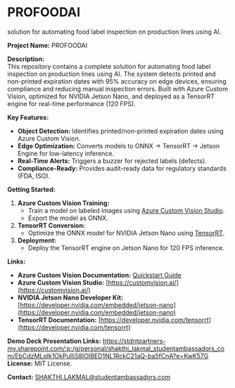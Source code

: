 # PROFOODAI
 solution for automating food label inspection on production lines using AI.
 
**Project Name:** PROFOODAI 

**Description:**  
This repository contains a complete solution for automating food label inspection on production lines using AI. The system detects printed and non-printed expiration dates with 95% accuracy on edge devices, ensuring compliance and reducing manual inspection errors. Built with Azure Custom Vision, optimized for NVIDIA Jetson Nano, and deployed as a TensorRT engine for real-time performance (120 FPS).  

**Key Features:**  
- **Object Detection:** Identifies printed/non-printed expiration dates using Azure Custom Vision.  
- **Edge Optimization:** Converts models to ONNX → TensorRT → Jetson Engine for low-latency inference.  
- **Real-Time Alerts:** Triggers a buzzer for rejected labels (defects).  
- **Compliance-Ready:** Provides audit-ready data for regulatory standards (FDA, ISO).  

**Getting Started:**  
1. **Azure Custom Vision Training:**  
   - Train a model on labeled images using [Azure Custom Vision Studio](https://customvision.ai/).  
   - Export the model as ONNX.  
2. **TensorRT Conversion:**  
   - Optimize the ONNX model for NVIDIA Jetson Nano using [TensorRT](https://developer.nvidia.com/tensorrt).  
3. **Deployment:**  
   - Deploy the TensorRT engine on Jetson Nano for 120 FPS inference.  

**Links:**  
- **Azure Custom Vision Documentation:** [Quickstart Guide](https://learn.microsoft.com/en-us/azure/ai-services/custom-vision-service/quickstarts/image-classification)   
- **Azure Custom Vision Studio:** [https://customvision.ai/](https://customvision.ai/)  
- **NVIDIA Jetson Nano Developer Kit:** [https://developer.nvidia.com/embedded/jetson-nano](https://developer.nvidia.com/embedded/jetson-nano)  
- **TensorRT Documentation:** [https://developer.nvidia.com/tensorrt](https://developer.nvidia.com/tensorrt)  

**Demo Deck Presentation Links:**  https://stdntpartners-my.sharepoint.com/:p:/g/personal/shakthi_lakmal_studentambassadors_com/EbCdzMLqIk1OkPulliS8lOIBED1NL1RckC21aQ-ba5fCnA?e=KwK57G
**License:** MIT License.  

**Contact:** SHAKTHI.LAKMAL@studentambassadors.com 
